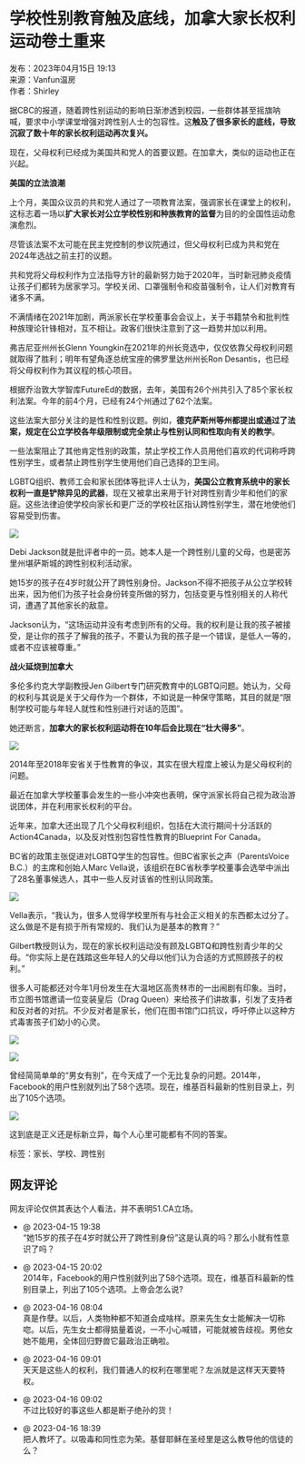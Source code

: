 # 学校性别教育触及底线，加拿大家长权利运动卷土重来

发布：2023年04月15日 19:13  
来源：Vanfun温房  
作者：Shirley  

据CBC的报道，随着跨性别运动的影响日渐渗透到校园，一些群体甚至摇旗呐喊，要求中小学课堂增强对跨性别人士的包容性。这**触及了很多家长的底线，导致沉寂了数十年的家长权利运动再次复兴。**

现在，父母权利已经成为美国共和党人的首要议题。在加拿大，类似的运动也正在兴起。

**美国的立法浪潮**

上个月，美国众议员的共和党人通过了一项教育法案，强调家长在课堂上的权利，这标志着一场以**扩大家长对公立学校性别和种族教育的监督**为目的的全国性运动愈演愈烈。

尽管该法案不太可能在民主党控制的参议院通过，但父母权利已成为共和党在2024年选战之前主打的议题。

共和党将父母权利作为立法指导方针的最新努力始于2020年，当时新冠肺炎疫情让孩子们都转为居家学习。学校关闭、口罩强制令和疫苗强制令，让人们对教育有诸多不满。

不满情绪在2021年加剧，两派家长在学校董事会会议上，关于书籍禁令和批判性种族理论针锋相对，互不相让。政客们很快注意到了这一趋势并加以利用。

弗吉尼亚州州长Glenn Youngkin在2021年的州长竞选中，仅仅依靠父母权利问题就取得了胜利；明年有望角逐总统宝座的佛罗里达州州长Ron Desantis，也已经将父母权利作为其议程的核心项目。

根据乔治敦大学智库FutureEd的数据，去年，美国有26个州共引入了85个家长权利法案。今年的前4个月，已经有24个州通过了62个法案。

这些法案大部分关注的是性和性别议题。例如，**德克萨斯州等州都提出或通过了法案，规定在公立学校各年级限制或完全禁止与性别认同和性取向有关的教学**。

一些法案阻止了其他肯定性别的政策，禁止学校工作人员用他们喜欢的代词称呼跨性别学生，或者禁止跨性别学生使用他们自己选择的卫生间。

LGBTQ组织、教师工会和家长团体等批评人士认为，**美国公立教育系统中的家长权利一直是铲除异见的武器**，现在又被拿出来用于针对跨性别青少年和他们的家庭。这些法律迫使学校向家长和更广泛的学校社区指认跨性别学生，潜在地使他们容易受到伤害。

![](https://info.51.ca/assets/images/default-img.png)

Debi Jackson就是批评者中的一员。她本人是一个跨性别儿童的父母，也是密苏里州堪萨斯城的跨性别权利活动家。

她15岁的孩子在4岁时就公开了跨性别身份。Jackson不得不把孩子从公立学校转出来，因为他们为孩子社会身份转变所做的努力，包括变更与性别相关的人称代词，遭遇了其他家长的敌意。

Jackson认为，“这场运动并没有考虑到所有的父母。我的权利是让我的孩子被接受，是让你的孩子了解我的孩子，不要认为我的孩子是一个错误，是低人一等的，或者不应该被尊重。”

**战火延烧到加拿大**

多伦多约克大学副教授Jen Gilbert专门研究教育中的LGBTQ问题。她认为，父母的权利与其说是关于父母作为一个群体，不如说是一种保守策略，其目的就是“限制学校可能与年轻人就性和性别进行对话的范围”。

她还断言，**加拿大的家长权利运动将在10年后会比现在“壮大得多”**。

![](https://info.51.ca/assets/images/default-img.png)

2014年至2018年安省关于性教育的争议，其实在很大程度上被认为是父母权利的问题。

最近在加拿大学校董事会发生的一些小冲突也表明，保守派家长将自己视为政治游说团体，并在利用家长权利的平台。

近年来，加拿大还出现了几个父母权利组织，包括在大流行期间十分活跃的Action4Canada，以及反对性别包容性性教育的Blueprint For Canada。

BC省的政策主张促进对LGBTQ学生的包容性。但BC省家长之声（ParentsVoice B.C.）的主席和创始人Marc Vella说，该组织在BC省秋季学校董事会选举中派出了28名董事候选人，其中一些人反对该省的性别认同政策。

![](https://info.51.ca/assets/images/default-img.png)

Vella表示，“我认为，很多人觉得学校里所有与社会正义相关的东西都太过分了。这么做是不是有损于所有常规的、我们认为是基本的教育？”

Gilbert教授则认为，现在的家长权利运动没有顾及LGBTQ和跨性别青少年的父母。“你实际上是在践踏这些年轻人的父母以他们认为合适的方式照顾孩子的权利。”

很多人可能都还对今年1月份发生在大温地区高贵林市的一出闹剧有印象。当时，市立图书馆邀请一位变装皇后（Drag Queen）来给孩子们讲故事，引发了支持者和反对者的对抗。不少反对者是家长，他们在图书馆门口抗议，呼吁停止以这种方式毒害孩子们幼小的心灵。

![](https://info.51.ca/assets/images/default-img.png)

![](https://info.51.ca/assets/images/default-img.png)

曾经简简单单的“男女有别”，在今天成了一个无比复杂的问题。2014年，Facebook的用户性别就列出了58个选项。现在，维基百科最新的性别目录上，列出了105个选项。

![](https://info.51.ca/assets/images/default-img.png)

这到底是正义还是标新立异，每个人心里可能都有不同的答案。

标签：家长、学校、跨性别

## 网友评论

网友评论仅供其表达个人看法，并不表明51.CA立场。

-   @ 2023-04-15 19:38  
    “她15岁的孩子在4岁时就公开了跨性别身份”这是认真的吗？那么小就有性意识了吗？

-   @ 2023-04-15 20:02  
    2014年，Facebook的用户性别就列出了58个选项。现在，维基百科最新的性别目录上，列出了105个选项。上帝会怎么说?

-   @ 2023-04-16 08:04  
    真是作孽。以后，人类物种都不知道会成啥样。原来先生女士能解决一切称唿。以后，先生女士都得掂量着说，一不小心喊错，可能就被告歧视。男他女她不能用，全体回归野兽它最政治正确啦。

-   @ 2023-04-16 09:01  
    天天是这些人的权利，我们普通人的权利在哪里呢？左派就是这样天天要特权。

-   @ 2023-04-16 09:02  
    不过比较好的事这些人都是断子绝孙的货！

-   @ 2023-04-16 18:39  
    把人教坏了。以吸毒和同性恋为荣。基督耶稣在圣经里是这么教导他的信徒的么？